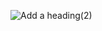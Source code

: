 
![Add a heading(2)](https://github.com/user-attachments/assets/8b2599a6-e29c-471e-af46-c256aafb5500)



<!--
<p align="center">
  <img src="https://discord-readme-badge.vercel.app/api?id=1031196479337013338" align='center' />
</p>
-->
